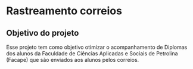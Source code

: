 <h1>Rastreamento correios</h1>

<h2>Objetivo do projeto</h2>
<p>Esse projeto tem como objetivo otimizar o acompanhamento de Diplomas dos alunos da Faculdade de Ciências Aplicadas e Sociais de Petrolina (Facape) que são enviados aos alunos pelos correios.</p>